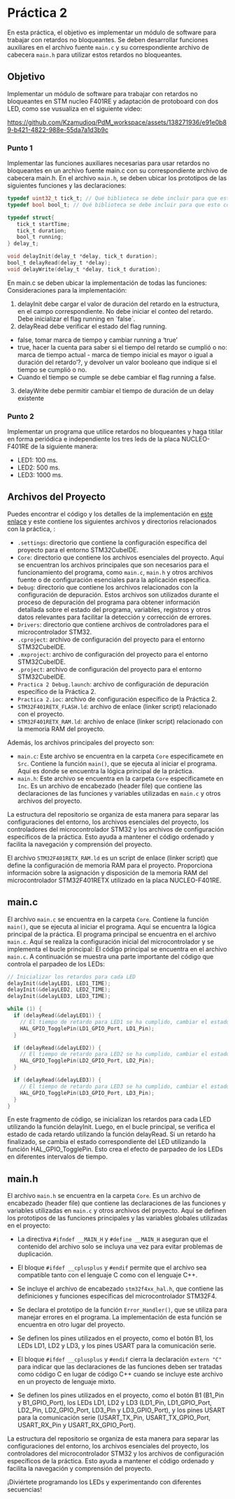 # Práctica 2

En esta práctica, el objetivo es implementar un módulo de software para trabajar con retardos no bloqueantes. Se deben desarrollar funciones auxiliares en el archivo fuente `main.c` y su correspondiente archivo de cabecera `main.h` para utilizar estos retardos no bloqueantes.

## Objetivo

Implementar un módulo de software para trabajar con retardos no bloqueantes en STM nucleo F401RE y adaptación de protoboard con dos LED, como sse vusualiza en el siguiente video:




https://github.com/Kzamudioq/PdM_workspace/assets/138271936/e91e0b89-b421-4822-988e-55da7a1d3b9c



### Punto 1
Implementar las funciones auxiliares necesarias para usar retardos no bloqueantes en un archivo fuente main.c con su correspondiente archivo de cabecera main.h.
En el archivo `main.h`, se deben ubicar los prototipos de las siguientes funciones y las declaraciones:

```c
typedef uint32_t tick_t; // Qué biblioteca se debe incluir para que esto compile?
typedef bool bool_t; // Qué biblioteca se debe incluir para que esto compile?

typedef struct{
   tick_t startTime;
   tick_t duration;
   bool_t running;
} delay_t;

void delayInit(delay_t *delay, tick_t duration);
bool_t delayRead(delay_t *delay);
void delayWrite(delay_t *delay, tick_t duration);
```
En main.c se deben ubicar la implementación de todas las funciones:
Consideraciones para la implementación:

1. delayInit debe cargar el valor de duración del retardo en la estructura, en el campo correspondiente. No debe iniciar el conteo del retardo. Debe inicializar el flag running en `false´.
2. delayRead debe verificar el estado del flag running.
- false, tomar marca de tiempo y cambiar running a ‘true’ 
- true, hacer la cuenta para saber si el tiempo del retardo se cumplió o no: marca de tiempo actual - marca de tiempo inicial es mayor o igual a duración del retardo’?, y devolver un valor booleano que indique si el tiempo se cumplió o no.
- Cuando el tiempo se cumple se debe cambiar el flag running a false.

3. delayWrite debe permitir cambiar el tiempo de duración de un delay existente

### Punto 2

Implementar un programa que utilice retardos no bloqueantes y  haga titilar en forma periódica e independiente los tres leds de la placa NUCLEO-F401RE de la siguiente manera:

- LED1: 100 ms.
- LED2: 500 ms.
- LED3: 1000 ms.


## Archivos del Proyecto


Puedes encontrar el código y los detalles de la implementación en [este enlace](https://github.com/Kzamudioq/PdM_workspace/tree/main/Practica%202) y este contiene los siguientes archivos y directorios relacionados con la práctica, :

- `.settings`: directorio que contiene la configuración específica del proyecto para el entorno STM32CubeIDE.
- `Core`: directorio que contiene los archivos esenciales del proyecto. Aquí se encuentran los archivos principales que son necesarios para el funcionamiento del programa, como `main.c`, `main.h` y otros archivos fuente o de configuración esenciales para la aplicación específica.
- `Debug`: directorio que contiene los archivos relacionados con la configuración de depuración. Estos archivos son utilizados durante el proceso de depuración del programa para obtener información detallada sobre el estado del programa, variables, registros y otros datos relevantes para facilitar la detección y corrección de errores.
- `Drivers`: directorio que contiene archivos de controladores para el microcontrolador STM32.
- `.cproject`: archivo de configuración del proyecto para el entorno STM32CubeIDE.
- `.mxproject`: archivo de configuración del proyecto para el entorno STM32CubeIDE.
- `.project`: archivo de configuración del proyecto para el entorno STM32CubeIDE.
- `Practica 2 Debug.launch`: archivo de configuración de depuración específico de la Práctica 2.
- `Practica 2.ioc`: archivo de configuración específico de la Práctica 2.
- `STM32F401RETX_FLASH.ld`: archivo de enlace (linker script) relacionado con el proyecto.
- `STM32F401RETX_RAM.ld`: archivo de enlace (linker script) relacionado con la memoria RAM del proyecto.

Además, los archivos principales del proyecto son:

- `main.c`: Este archivo se encuentra en la carpeta `Core` especificamete en `Src`. Contiene la función `main()`, que se ejecuta al iniciar el programa. Aquí es donde se encuentra la lógica principal de la práctica.
- `main.h`: Este archivo se encuentra en la carpeta `Core` especificamete en `Inc`. Es un archivo de encabezado (header file) que contiene las declaraciones de las funciones y variables utilizadas en `main.c` y otros archivos del proyecto.

La estructura del repositorio se organiza de esta manera para separar las configuraciones del entorno, los archivos esenciales del proyecto, los controladores del microcontrolador STM32 y los archivos de configuración específicos de la práctica. Esto ayuda a mantener el código ordenado y facilita la navegación y comprensión del proyecto.

El archivo `STM32F401RETX_RAM.ld` es un script de enlace (linker script) que define la configuración de memoria RAM para el proyecto. Proporciona información sobre la asignación y disposición de la memoria RAM del microcontrolador STM32F401RETX utilizado en la placa NUCLEO-F401RE.

## main.c

El archivo `main.c` se encuentra en la carpeta `Core`. Contiene la función `main()`, que se ejecuta al iniciar el programa. Aquí se encuentra la lógica principal de la práctica. El programa principal se encuentra en el archivo `main.c`. Aquí se realiza la configuración inicial del microcontrolador y se implementa el bucle principal:
El código principal se encuentra en el archivo `main.c`. A continuación se muestra una parte importante del código que controla el parpadeo de los LEDs:

```c
// Inicializar los retardos para cada LED
delayInit(&delayLED1, LED1_TIME);
delayInit(&delayLED2, LED2_TIME);
delayInit(&delayLED3, LED3_TIME);

while (1) {
  if (delayRead(&delayLED1)) {
    // El tiempo de retardo para LED1 se ha cumplido, cambiar el estado del LED
    HAL_GPIO_TogglePin(LD1_GPIO_Port, LD1_Pin);
  }

  if (delayRead(&delayLED2)) {
    // El tiempo de retardo para LED2 se ha cumplido, cambiar el estado del LED
    HAL_GPIO_TogglePin(LD2_GPIO_Port, LD2_Pin);
  }

  if (delayRead(&delayLED3)) {
    // El tiempo de retardo para LED3 se ha cumplido, cambiar el estado del LED
    HAL_GPIO_TogglePin(LD3_GPIO_Port, LD3_Pin);
  }
}
```

En este fragmento de código, se inicializan los retardos para cada LED utilizando la función delayInit. Luego, en el bucle principal, se verifica el estado de cada retardo utilizando la función delayRead. Si un retardo ha finalizado, se cambia el estado correspondiente del LED utilizando la función HAL_GPIO_TogglePin. Esto crea el efecto de parpadeo de los LEDs en diferentes intervalos de tiempo.


## main.h

El archivo `main.h` se encuentra en la carpeta `Core`. Es un archivo de encabezado (header file) que contiene las declaraciones de las funciones y variables utilizadas en `main.c` y otros archivos del proyecto. Aquí se definen los prototipos de las funciones principales y las variables globales utilizadas en el proyecto:

- La directiva `#ifndef __MAIN_H` y `#define __MAIN_H` aseguran que el contenido del archivo solo se incluya una vez para evitar problemas de duplicación.

- El bloque `#ifdef __cplusplus` y `#endif` permite que el archivo sea compatible tanto con el lenguaje C como con el lenguaje C++.

- Se incluye el archivo de encabezado `stm32f4xx_hal.h`, que contiene las definiciones y funciones específicas del microcontrolador STM32F4.

- Se declara el prototipo de la función `Error_Handler()`, que se utiliza para manejar errores en el programa. La implementación de esta función se encuentra en otro lugar del proyecto.

- Se definen los pines utilizados en el proyecto, como el botón B1, los LEDs LD1, LD2 y LD3, y los pines USART para la comunicación serie.

- El bloque `#ifdef __cplusplus` y `#endif` cierra la declaración `extern "C"` para indicar que las declaraciones de las funciones deben ser tratadas como código C en lugar de código C++ cuando se incluye este archivo en un proyecto de lenguaje mixto.
  
- Se definen los pines utilizados en el proyecto, como el botón B1 (B1_Pin y B1_GPIO_Port), los LEDs LD1, LD2 y LD3 (LD1_Pin, LD1_GPIO_Port, LD2_Pin, LD2_GPIO_Port, LD3_Pin y LD3_GPIO_Port), y los pines USART para la comunicación serie (USART_TX_Pin, USART_TX_GPIO_Port, USART_RX_Pin y USART_RX_GPIO_Port).


La estructura del repositorio se organiza de esta manera para separar las configuraciones del entorno, los archivos esenciales del proyecto, los controladores del microcontrolador STM32 y los archivos de configuración específicos de la práctica. Esto ayuda a mantener el código ordenado y facilita la navegación y comprensión del proyecto.

¡Diviértete programando los LEDs y experimentando con diferentes secuencias!

